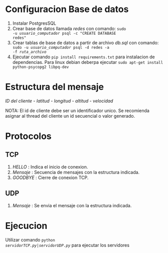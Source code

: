 Configuracion Base de datos
===========================

1. Instalar PostgresSQL
2. Crear base de datos llamada *redes* con comando: <code>sudo -u *usuario_computador* psql -c "CREATE DATABASE redes"</code>
3. Crear tablas de base de datos a partir de archivo *db.sql* con comando: <code> sudo -u *usuario_computador* psql -d redes -a -f *ruta_archivo*</code>
4. Ejecutar comando <code>pip install requirements.txt</code> para instalacion de dependencias. Para linux debian deberpa ejecutar <code>sudo apt-get install python-psycopg2 libpq-dev</code>

Estructura del mensaje
======================

*ID del cliente* - *latitud* - *longitud* - *altitud* - *velocidad*

NOTA: El id de cliente debe ser un identificador unico. Se recomienda asignar al thread del cliente un id secuencial o valor generado.

Protocolos
==========

TCP
---
1. *HELLO* : Indica el inicio de conexion.
2. *Mensaje* : Secuencia de mensajes con la estructura indicada.
3. *GOODBYE* : Cierre de conexion TCP.

UDP
---
1. *Mensaje* : Se envia el mensaje con la estructura indicada.

Ejecucion
=========
Utilizar comando <code>python *servidorTCP.py|servidorUDP.py*</code> para ejecutar los servidores
